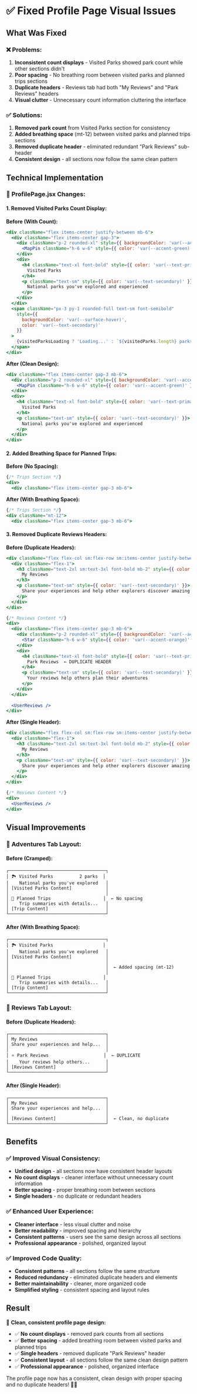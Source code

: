 # ✅ Fixed Profile Page Visual Issues

## What Was Fixed

### ❌ **Problems:**
1. **Inconsistent count displays** - Visited Parks showed park count while other sections didn't
2. **Poor spacing** - No breathing room between visited parks and planned trips sections
3. **Duplicate headers** - Reviews tab had both "My Reviews" and "Park Reviews" headers
4. **Visual clutter** - Unnecessary count information cluttering the interface

### ✅ **Solutions:**
1. **Removed park count** from Visited Parks section for consistency
2. **Added breathing space** (mt-12) between visited parks and planned trips sections
3. **Removed duplicate header** - eliminated redundant "Park Reviews" sub-header
4. **Consistent design** - all sections now follow the same clean pattern

## Technical Implementation

### 🔧 **ProfilePage.jsx Changes:**

#### **1. Removed Visited Parks Count Display:**

**Before (With Count):**
```jsx
<div className="flex items-center justify-between mb-6">
  <div className="flex items-center gap-3">
    <div className="p-2 rounded-xl" style={{ backgroundColor: 'var(--accent-green)', opacity: 0.1 }}>
      <MapPin className="h-6 w-6" style={{ color: 'var(--accent-green)' }} />
    </div>
    <div>
      <h4 className="text-xl font-bold" style={{ color: 'var(--text-primary)' }}>
        Visited Parks
      </h4>
      <p className="text-sm" style={{ color: 'var(--text-secondary)' }}>
        National parks you've explored and experienced
      </p>
    </div>
  </div>
  <span className="px-3 py-1 rounded-full text-sm font-semibold"
    style={{
      backgroundColor: 'var(--surface-hover)',
      color: 'var(--text-secondary)'
    }}
  >
    {visitedParksLoading ? 'Loading...' : `${visitedParks.length} parks`}
  </span>
</div>
```

**After (Clean Design):**
```jsx
<div className="flex items-center gap-3 mb-6">
  <div className="p-2 rounded-xl" style={{ backgroundColor: 'var(--accent-green)', opacity: 0.1 }}>
    <MapPin className="h-6 w-6" style={{ color: 'var(--accent-green)' }} />
  </div>
  <div>
    <h4 className="text-xl font-bold" style={{ color: 'var(--text-primary)' }}>
      Visited Parks
    </h4>
    <p className="text-sm" style={{ color: 'var(--text-secondary)' }}>
      National parks you've explored and experienced
    </p>
  </div>
</div>
```

#### **2. Added Breathing Space for Planned Trips:**

**Before (No Spacing):**
```jsx
{/* Trips Section */}
<div>
  <div className="flex items-center gap-3 mb-6">
```

**After (With Breathing Space):**
```jsx
{/* Trips Section */}
<div className="mt-12">
  <div className="flex items-center gap-3 mb-6">
```

#### **3. Removed Duplicate Reviews Headers:**

**Before (Duplicate Headers):**
```jsx
<div className="flex flex-col sm:flex-row sm:items-center justify-between gap-4 mb-8">
  <div className="flex-1">
    <h3 className="text-2xl sm:text-3xl font-bold mb-2" style={{ color: 'var(--text-primary)' }}>
      My Reviews
    </h3>
    <p className="text-sm" style={{ color: 'var(--text-secondary)' }}>
      Share your experiences and help other explorers discover amazing parks
    </p>
  </div>
</div>

{/* Reviews Content */}
<div>
  <div className="flex items-center gap-3 mb-6">
    <div className="p-2 rounded-xl" style={{ backgroundColor: 'var(--accent-orange)', opacity: 0.1 }}>
      <Star className="h-6 w-6" style={{ color: 'var(--accent-orange)' }} />
    </div>
    <div>
      <h4 className="text-xl font-bold" style={{ color: 'var(--text-primary)' }}>
        Park Reviews  ← DUPLICATE HEADER
      </h4>
      <p className="text-sm" style={{ color: 'var(--text-secondary)' }}>
        Your reviews help others plan their adventures
      </p>
    </div>
  </div>
  
  <UserReviews />
</div>
```

**After (Single Header):**
```jsx
<div className="flex flex-col sm:flex-row sm:items-center justify-between gap-4 mb-8">
  <div className="flex-1">
    <h3 className="text-2xl sm:text-3xl font-bold mb-2" style={{ color: 'var(--text-primary)' }}>
      My Reviews
    </h3>
    <p className="text-sm" style={{ color: 'var(--text-secondary)' }}>
      Share your experiences and help other explorers discover amazing parks
    </p>
  </div>
</div>

{/* Reviews Content */}
<div>
  <UserReviews />
</div>
```

## Visual Improvements

### 📱 **Adventures Tab Layout:**

#### **Before (Cramped):**
```
┌─────────────────────────────────────┐
│ 🏞️ Visited Parks          2 parks  │
│    National parks you've explored   │
│ [Visited Parks Content]             │
│                                     │
│ 📅 Planned Trips                    │  ← No spacing
│    Trip summaries with details...   │
│ [Trip Content]                      │
└─────────────────────────────────────┘
```

#### **After (With Breathing Space):**
```
┌─────────────────────────────────────┐
│ 🏞️ Visited Parks                   │
│    National parks you've explored   │
│ [Visited Parks Content]             │
│                                     │
│                                     │  ← Added spacing (mt-12)
│                                     │
│ 📅 Planned Trips                    │
│    Trip summaries with details...   │
│ [Trip Content]                      │
└─────────────────────────────────────┘
```

### 📝 **Reviews Tab Layout:**

#### **Before (Duplicate Headers):**
```
┌─────────────────────────────────────┐
│ My Reviews                          │
│ Share your experiences and help...  │
│                                     │
│ ⭐ Park Reviews                     │  ← DUPLICATE
│    Your reviews help others...      │
│ [Reviews Content]                   │
└─────────────────────────────────────┘
```

#### **After (Single Header):**
```
┌─────────────────────────────────────┐
│ My Reviews                          │
│ Share your experiences and help...  │
│                                     │
│ [Reviews Content]                   │  ← Clean, no duplicate
└─────────────────────────────────────┘
```

## Benefits

### ✅ **Improved Visual Consistency:**
- **Unified design** - all sections now have consistent header layouts
- **No count displays** - cleaner interface without unnecessary count information
- **Better spacing** - proper breathing room between sections
- **Single headers** - no duplicate or redundant headers

### ✅ **Enhanced User Experience:**
- **Cleaner interface** - less visual clutter and noise
- **Better readability** - improved spacing and hierarchy
- **Consistent patterns** - users see the same design across all sections
- **Professional appearance** - polished, organized layout

### ✅ **Improved Code Quality:**
- **Consistent patterns** - all sections follow the same structure
- **Reduced redundancy** - eliminated duplicate headers and elements
- **Better maintainability** - cleaner, more organized code
- **Simplified styling** - consistent spacing and layout rules

## Result

🎉 **Clean, consistent profile page design:**

- ✅ **No count displays** - removed park counts from all sections
- ✅ **Better spacing** - added breathing room between visited parks and planned trips
- ✅ **Single headers** - removed duplicate "Park Reviews" header
- ✅ **Consistent layout** - all sections follow the same clean design pattern
- ✅ **Professional appearance** - polished, organized interface

The profile page now has a consistent, clean design with proper spacing and no duplicate headers! 🎨✨

